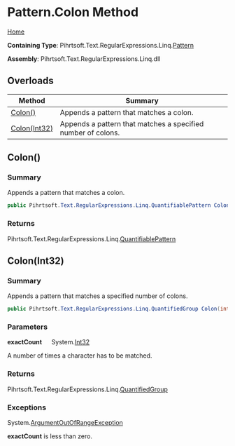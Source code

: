 # Pattern\.Colon Method

[Home](../../../../../../README.md)

**Containing Type**: Pihrtsoft\.Text\.RegularExpressions\.Linq\.[Pattern](../README.md)

**Assembly**: Pihrtsoft\.Text\.RegularExpressions\.Linq\.dll

## Overloads

| Method | Summary |
| ------ | ------- |
| [Colon()](#Pihrtsoft_Text_RegularExpressions_Linq_Pattern_Colon) | Appends a pattern that matches a colon\. |
| [Colon(Int32)](#Pihrtsoft_Text_RegularExpressions_Linq_Pattern_Colon_System_Int32_) | Appends a pattern that matches a specified number of colons\. |

## Colon\(\) <a name="Pihrtsoft_Text_RegularExpressions_Linq_Pattern_Colon"></a>

### Summary

Appends a pattern that matches a colon\.

```csharp
public Pihrtsoft.Text.RegularExpressions.Linq.QuantifiablePattern Colon()
```

### Returns

Pihrtsoft\.Text\.RegularExpressions\.Linq\.[QuantifiablePattern](../../QuantifiablePattern/README.md)

## Colon\(Int32\) <a name="Pihrtsoft_Text_RegularExpressions_Linq_Pattern_Colon_System_Int32_"></a>

### Summary

Appends a pattern that matches a specified number of colons\.

```csharp
public Pihrtsoft.Text.RegularExpressions.Linq.QuantifiedGroup Colon(int exactCount)
```

### Parameters

**exactCount** &emsp; System\.[Int32](https://docs.microsoft.com/en-us/dotnet/api/system.int32)

A number of times a character has to be matched\.

### Returns

Pihrtsoft\.Text\.RegularExpressions\.Linq\.[QuantifiedGroup](../../QuantifiedGroup/README.md)

### Exceptions

System\.[ArgumentOutOfRangeException](https://docs.microsoft.com/en-us/dotnet/api/system.argumentoutofrangeexception)

**exactCount** is less than zero\.

